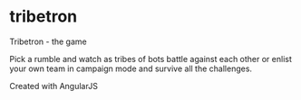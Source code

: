 # tribetron
Tribetron - the game

Pick a rumble and watch as tribes of bots battle against each other or enlist your own team in campaign mode 
and survive all the challenges.

Created with AngularJS

